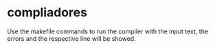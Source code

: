 # compliadores

Use the makefile commands to run the compiler with the input text, the errors and the respective line will be showed. 
